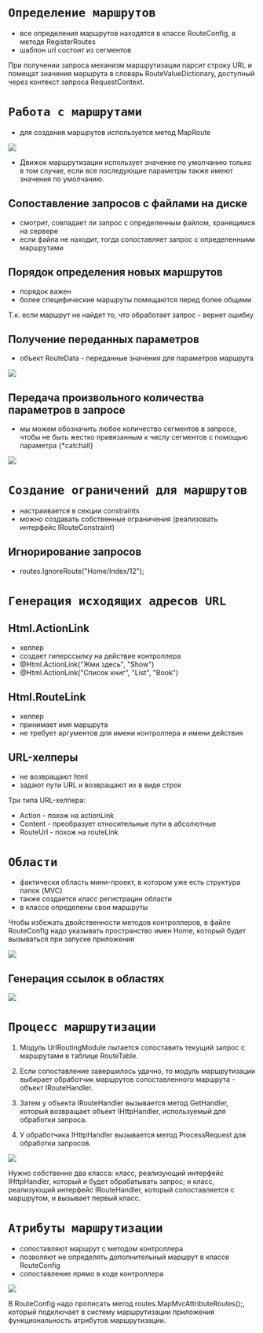 # **`Определение маршрутов`**

- все определения маршрутов находятся в классе RouteConfig, в методе RegisterRoutes
- шаблон url состоит из сегментов

При получении запроса механизм маршрутизации парсит строку URL и помещат значения маршрута в словарь RouteValueDictionary, доступный через контекст запроса RequestContext.

# **`Работа с маршрутами`**

- для создания маршрутов используется метод MapRoute

![](images/1.png)

- Движок маршрутизации использует значение по умолчанию только в том случае, если все последующие параметры также имеют значения по умолчанию.

## **Сопоставление запросов с файлами на диске**

- смотрит, совпадает ли запрос с определенным файлом, хранящимся на сервере
- если файла не находит, тогда сопоставляет запрос с определенными маршрутами

## **Порядок определения новых маршрутов**

- порядок важен
- более специфические маршруты помещаются перед более общими

Т.к. если маршрут не найдет то, что обработает запрос - вернет ошибку

## **Получение переданных параметров**

- объект RouteData - переданные значения для параметров маршрута

![](images/2.png)

## **Передача произвольного количества параметров в запросе**

- мы можем обозначить любое количество сегментов в запросе, чтобы не быть жестко привязанным к числу сегментов с помощью параметра {*catchall}

![](images/3.png)

# **`Создание ограничений для маршрутов`**

- настраивается в секции constraints
- можно создавать собственные ограничения (реализовать интерфейс IRouteConstraint)

## **Игнорирование запросов**

- routes.IgnoreRoute("Home/Index/12");

# **`Генерация исходящих адресов URL`**

## **Html.ActionLink**

- хелпер
- создает гиперссылку на действие контроллера
- @Html.ActionLink("Жми здесь", "Show")
- @Html.ActionLink("Список книг", "List", "Book")

## **Html.RouteLink**

- хелпер
- принимает имя маршрута
- не требует аргументов для имени контроллера и имени действия

## **URL-хелперы**

- не возвращают html
- задают пути URL и возвращают их в виде строк

Три типа URL-хелпера:
- Action - похож на actionLink
- Content - преобразует относительные пути в абсолютные
- RouteUrl - похож на routeLink

# **`Области`**

- фактически область мини-проект, в котором уже есть структура папок (MVC)
- также создается класс регистрации области
- в классе определены свои маршруты

Чтобы избежать двойственности методов контроллеров, в файле RouteConfig надо указывать пространство имен Home, который будет вызываться при запуске приложения

![](images/4.png)

## **Генерация ссылок в областях**

![](images/5.png)

# **`Процесс маршрутизации`**

1. Модуль UrlRoutingModule пытается сопоставить текущий запрос с маршрутами в таблице RouteTable.

2. Если сопоставление завершилось удачно, то модуль маршрутизации выбирает обработчик маршрутов сопоставленного маршрута - объект IRouteHandler.

3. Затем у объекта IRouteHandler вызывается метод GetHandler, который возвращает объект IHttpHandler, используемый для обработки запроса.

4. У обработчика IHttpHandler вызывается метод ProcessRequest для обработки запросов.

![](images/6.png)

Нужно собственно два класса: класс, реализующий интерфейс IHttpHandler, который и будет обрабатывать запрос; и класс, реализующий интерфейс IRouteHandler, который сопоставляется с маршрутом, и вызывает первый класс.

# **`Атрибуты маршрутизации`**

- сопоставляют маршрут с методом контроллера
- позволяют не определять дополнительный маршрут в классе RouteConfig
- сопоставление прямо в коде контроллера

![](images/7.png)

В RouteConfig надо прописать метод routes.MapMvcAttributeRoutes();, который подключает в систему маршрутизации приложения функциональность атрибутов маршрутизации.